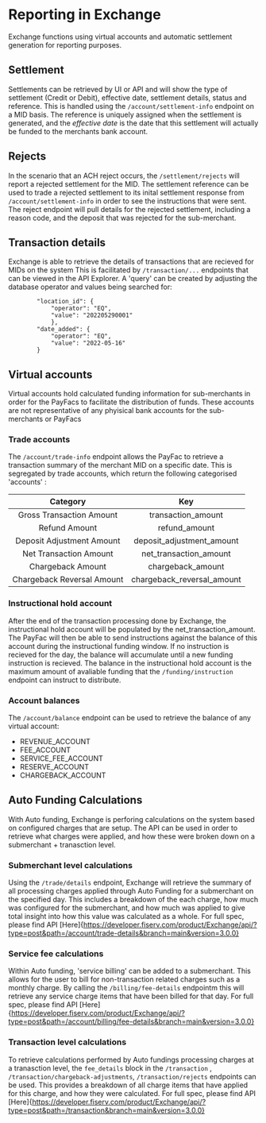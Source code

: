 # Reporting in Exchange

Exchange functions using virtual accounts and automatic settlement generation for reporting purposes. 

## Settlement

Settlements can be retrieved by UI or API and will show the type of settlement (Credit or Debit), effective date, settlement details, status and reference. 
This is handled using the `/account/settlement-info` endpoint on a MID basis. 
The reference is uniquely assigned when the settlement is generated, and the *effective date* is the date that this settlement will actually be funded to the merchants bank account.

## Rejects

In the scenario that an ACH reject occurs, the `/settlement/rejects` will report a rejected settlement for the MID.
The settlement reference can be used to trade a rejected settlement to its inital settlement response from `/account/settlement-info` in order to see the instructions that were sent.
The reject endpoint will pull details for the rejected settlement, including a reason code, and the deposit that was rejected for the sub-merchant. 

## Transaction details

Exchange is able to retrieve the details of transactions that are recieved for MIDs on the system
This is facilitated by `/transaction/...` endpoints that can be viewed in the API Explorer. 
A 'query' can be created by adjusting the database operator and values being searched for:
```
        "location_id": {
            "operator": "EQ",
            "value": "202205290001"
            },
        "date_added": {
            "operator": "EQ",
            "value": "2022-05-16"
        }
```

## Virtual accounts

Virtual accounts hold calculated funding information for sub-merchants in order for the PayFacs to facilitate the distribution  of funds. These accounts are not representative of any phyisical bank accounts for the sub-merchants or PayFacs

### Trade accounts

The `/account/trade-info` endpoint allows the PayFac to retrieve a transaction summary of the merchant MID on a specific date. This is segregated by trade accounts, which return the following categorised 'accounts' : 

| Category      | Key |
| :---:        |    :----:   |
| Gross Transaction Amount      | transaction_amount       |
| Refund Amount   | refund_amount        |
| Deposit Adjustment Amount      | deposit_adjustment_amount       |
| Net Transaction Amount   | net_transaction_amount        |
| Chargeback Amount      | chargeback_amount       |
| Chargeback Reversal Amount   | chargeback_reversal_amount        |

### Instructional hold account

After the end of the transaction processing done by Exchange, the instructional hold account will be populated by the net_transaction_amount.
The PayFac will then be able to send instructions against the balance of this account during the instructional funding window. If no instruction is recieved for the day, the balance will accumulate until a new funding instruction is recieved. 
The balance in the instructional hold account is the maximum amount of avaliable funding that the `/funding/instruction` endpoint can instruct to distribute.

### Account balances

The `/account/balance` endpoint can be used to retrieve the balance of any virtual account: 
- REVENUE_ACCOUNT
- FEE_ACCOUNT
- SERVICE_FEE_ACCOUNT
- RESERVE_ACCOUNT
- CHARGEBACK_ACCOUNT

## Auto Funding Calculations

With Auto funding, Exchange is perforing calculations on the system based on configured charges that are setup. The API can be used in order to retrieve what charges were applied, and how these were broken down on a submerchant + tranasction level.

### Submerchant level calculations

Using the `/trade/details` endpoint, Exchange will retrieve the summary of all processing charges applied through Auto Funding for a submerchant on the specified day. This includes a breakdown of the each charge, how much was configured for the submerchant, and how much was applied to give total insight into how this value was calculated as a whole. For full spec, please find API [Here]{https://developer.fiserv.com/product/Exchange/api/?type=post&path=/account/trade-details&branch=main&version=3.0.0}

### Service fee calculations

Within Auto funding, 'service billing' can be added to a submerchant. This allows for the user to bill for non-transaction related charges such as a monthly charge. By calling the `/billing/fee-details` endpointm this will retrieve any service charge items that have been billed for that day. For full spec, please find API [Here]{https://developer.fiserv.com/product/Exchange/api/?type=post&path=/account/billing/fee-details&branch=main&version=3.0.0} 

### Transaction level calculations

To retrieve calculations performed by Auto fundings processing charges at a tranasction level, the `fee_details` block in the `/transaction` , `/transaction/chargeback-adjustments`, `/transaction/rejects`  endpoints can be used. This provides a breakdown of all charge items that have applied for this charge, and how they were calculated. For full spec, please find API [Here]{https://developer.fiserv.com/product/Exchange/api/?type=post&path=/transaction&branch=main&version=3.0.0}
